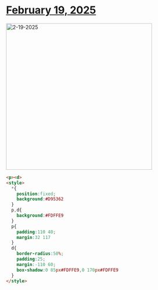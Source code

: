 # [February 19, 2025](https://cssbattle.dev/play/BsAM4Ha9XfJ3QpuKDCB3)

<img src="https://firebasestorage.googleapis.com/v0/b/cssbattleapp.appspot.com/o/user%2Fe6YbeBahWNPT7VpE2rE2p85byxa2%2Ftargets%2Ftarget_iq089RH@2x.png?alt=media" width="400" alt="2-19-2025" />

```html
<p><d>
<style>
  *{
    position:fixed;
    background:#D95362
  }
  p,d{
    background:#FDFFE9
  }
  p{
    padding:110 40;
    margin:32 117
  }
  d{
    border-radius:50%;
    padding:25;
    margin:-110 60;
    box-shadow:0 85px#FDFFE9,0 170px#FDFFE9
  }
</style>
```
